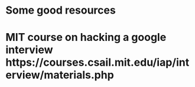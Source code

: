 <h1>Some good resources<h1>
MIT course on hacking a google interview https://courses.csail.mit.edu/iap/interview/materials.php

